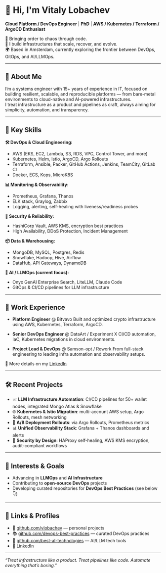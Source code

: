 # 👋 Hi, I'm Vitaly Lobachev

**Cloud Platform / DevOps Engineer** | **PhD** | **AWS / Kubernetes / Terraform / ArgoCD Enthusiast**

💬 Bringing order to chaos through code.  
🚀 I build infrastructures that scale, recover, and evolve.  
🌍 Based in Amsterdam, currently exploring the frontier between DevOps, GitOps, and AI/LLMOps.

---

## 🧠 About Me

I’m a systems engineer with 15+ years of experience in IT, focused on building resilient, scalable, and reproducible platforms — from bare-metal environments to cloud-native and AI-powered infrastructures.  
I treat infrastructure as a product and pipelines as craft, always aiming for simplicity, automation, and transparency.

---

## 🔧 Key Skills

**🛠️ DevOps & Cloud Engineering:**  
- AWS (EKS, EC2, Lambda, S3, RDS, VPC, Control Tower, and more)  
- Kubernetes, Helm, Istio, ArgoCD, Argo Rollouts  
- Terraform, Ansible, Packer, GitHub Actions, Jenkins, TeamCity, GitLab CI  
- Docker, ECS, Kops, MicroK8S  

**📊 Monitoring & Observability:**  
- Prometheus, Grafana, Thanos  
- ELK stack, Graylog, Zabbix  
- Logging, alerting, self-healing with liveness/readiness probes  

**🔐 Security & Reliability:**  
- HashiCorp Vault, AWS KMS, encryption best practices  
- High Availability, DDoS Protection, Incident Management  

**📦 Data & Warehousing:**  
- MongoDB, MySQL, Postgres, Redis  
- Snowflake, Hadoop, Hive, Airflow  
- DataHub, API Gateways, DynamoDB  

**🧠 AI / LLMOps (current focus):**  
- Onyx GenAI Enterprise Search, LiteLLM, Claude Code  
- GitOps & CI/CD pipelines for LLM infrastructure

---

## 💼 Work Experience

- **Platform Engineer** @ Bitvavo
  Built and optimized crypto infrastructure using AWS, Kubernetes, Terraform, ArgoCD.

- **Senior DevOps Engineer** @ DataArt / Experiment X
  CI/CD automation, IaC, Kubernetes migrations in cloud environments.

- **Project Lead & DevOps** @ Samson-opt / Rework
  From full-stack engineering to leading infra automation and observability setups.

📜 More details on my [LinkedIn](https://www.linkedin.com/in/vitalylobachev)

---

## 🛠 Recent Projects

- 📈 **LLM Infrastructure Automation**: CI/CD pipelines for 50+ wallet nodes, integrated Mongo Atlas & Snowflake  
- 🌐 **Kubernetes & Istio Migration**: multi-account AWS setup, Argo Rollouts, mesh networking  
- 🧪 **A/B Deployment Rollouts**: via Argo Rollouts, Prometheus metrics  
- 📊 **Unified Observability Stack**: Grafana + Thanos dashboards and alerts  
- 🔐 **Security by Design**: HAProxy self-healing, AWS KMS encryption, audit-compliant workflows

---

## 🎯 Interests & Goals

- Advancing in **LLMOps** and **AI Infrastructure**
- Contributing to **open-source DevOps** projects
- Developing curated repositories for **DevOps Best Practices** (see below 👇)

---

## 📁 Links & Profiles

- 🔧 [github.com/vlobachev](https://github.com/vlobachev) — personal projects  
- 📚 [github.com/devops-best-practices](https://github.com/devops-best-practices) — curated DevOps practices  
- 🤖 [github.com/best-aI-technologies](https://github.com/best-aI-technologies) — AI/LLM tech tools  
- 💼 [LinkedIn](https://www.linkedin.com/in/vitalylobachev)  

---

_“Treat infrastructure like a product. Treat pipelines like code. Automate everything that’s boring.”_
